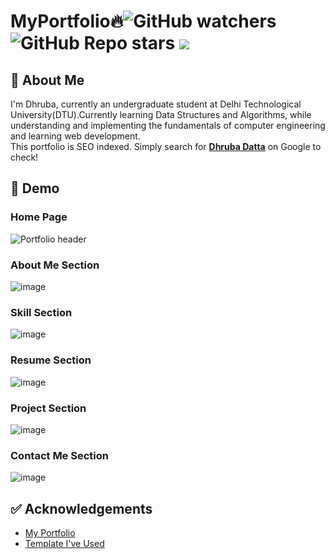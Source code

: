# MyPortfolio🔥![GitHub watchers](https://img.shields.io/github/watchers/dhruba-datta/MyPortfolio?style=social) ![GitHub Repo stars](https://img.shields.io/github/stars/dhruba-datta/MyPortfolio?style=social)  ![](https://visitor-badge.glitch.me/badge?page_id=dhruba-datta.dhruba-datta/MyPortfolio")


## 🚀 About Me
I'm Dhruba, currently an undergraduate student at Delhi Technological University(DTU).Currently learning Data Structures and Algorithms, while understanding and implementing the fundamentals of computer engineering and learning web development. \
This portfolio is SEO indexed. Simply search for **[Dhruba Datta](https://www.google.com/search?client=opera&q=dhruba+datta&sourceid=opera&ie=UTF-8&oe=UTF-8)** on Google to check!

## 🐣 Demo
### Home Page
![Portfolio header](https://user-images.githubusercontent.com/74358627/150764762-9474a73c-d6d4-413e-bc2a-cd68df268532.gif)

### About Me Section
![image](https://user-images.githubusercontent.com/74358627/190100914-42dedd11-11e6-4870-8ea7-33da42787dc1.png)

### Skill Section
![image](https://user-images.githubusercontent.com/74358627/190101093-114140d0-1ae8-4e85-b9b4-d3d6bcdb2d0b.png)

### Resume Section
![image](https://user-images.githubusercontent.com/74358627/190101264-1cb7909c-3b38-485c-9eb7-4953b1dc0af3.png)

### Project Section
![image](https://user-images.githubusercontent.com/74358627/190101364-e72c4e9c-c5d7-4f5a-a06b-2155dc92fe86.png)

### Contact Me Section
![image](https://user-images.githubusercontent.com/74358627/190101514-fa7fbfb2-5bb5-4ace-bd37-fbc28150f346.png)

## ✅ Acknowledgements

 - [My Portfolio](https://dhruba-datta.netlify.app)
 - [Template I've Used](https://bootstrapmade.com/free-html-bootstrap-template-my-resume/)
